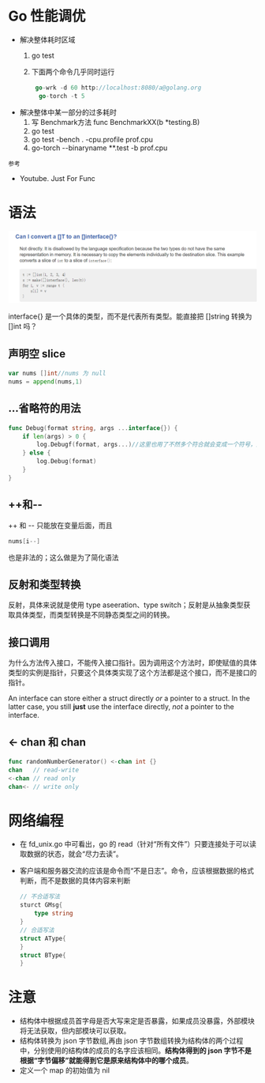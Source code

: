 # Go 性能调优

- 解决整体耗时区域
  1. go test
  
  2. 下面两个命令几乎同时运行
	
	   ```go
	    go-wrk -d 60 http://localhost:8080/a@golang.org
		 go-torch -t 5
	   ```
 -  解决整体中某一部分的过多耗时
	1. 写 Benchmark方法
		 	func BenchmarkXX(b *testing.B)
	2. go test
	3.  go test -bench . -cpu.profile prof.cpu
	4.  go-torch --binaryname **.test -b prof.cpu

`参考`

- Youtube. Just For Func

# 语法

![](pics/20190609163022.png)

interface{} 是一个具体的类型，而不是代表所有类型。能直接把 []string 转换为 []int 吗？

## 声明空 slice

```go
var nums []int//nums 为 null
nums = append(nums,1)
```

## ...省略符的用法

```go
func Debug(format string, args ...interface{}) {
	if len(args) > 0 {
		log.Debugf(format, args...)//这里也用了不然多个符合就会变成一个符号，比如："a","b"成 “a b"
	} else {
		log.Debug(format)
	}
}
```

## ++和--

++ 和 -- 只能放在变量后面，而且

```go
nums[i--]
```

也是非法的；这么做是为了简化语法

## 反射和类型转换

反射，具体来说就是使用 type aseeration、type switch；反射是从抽象类型获取具体类型，而类型转换是不同静态类型之间的转换。

## 接口调用

为什么方法传入接口，不能传入接口指针。因为调用这个方法时，即使赋值的具体类型的实例是指针，只要这个具体类实现了这个方法都是这个接口，而不是接口的指针。

An interface can store either a struct directly *or* a pointer to a struct. In the latter case, you still **just** use the interface directly, *not* a pointer to the interface.

## <- chan 和 chan

```go
func randomNumberGenerator() <-chan int {}
chan   // read-write
<-chan // read only
chan<- // write only
```



# 网络编程
- 在 fd_unix.go 中可看出，go 的 read（针对“所有文件”）只要连接处于可以读取数据的状态，就会“尽力去读”。

- 客户端和服务器交流的应该是命令而“不是日志”。命令，应该根据数据的格式判断，而不是数据的具体内容来判断

  ```go
  // 不合适写法
  sturct GMsg{
      type string
  }
  // 合适写法
  struct AType{
  }
  struct BType{
  }
  ```

  

# 注意

- 结构体中根据成员首字母是否大写来定是否暴露，如果成员没暴露，外部模块将无法获取，但内部模块可以获取。
- 结构体转换为 json 字节数组,再由 json 字节数组转换为结构体的两个过程中，分别使用的结构体的成员的名字应该相同。**结构体得到的 json 字节不是根据“字节偏移”就能得到它是原来结构体中的哪个成员**。
- 定义一个 map 的初始值为 nil